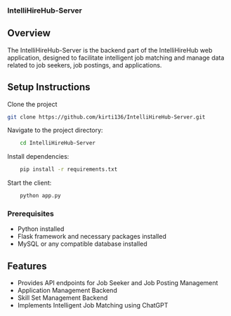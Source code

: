 ### IntelliHireHub-Server

## Overview

The IntelliHireHub-Server is the backend part of the IntelliHireHub web application, designed to facilitate intelligent job matching and manage data related to job seekers, job postings, and applications.

## Setup Instructions

Clone the project

```bash
git clone https://github.com/kirti136/IntelliHireHub-Server.git
```

Navigate to the project directory:

```bash
    cd IntelliHireHub-Server
```

Install dependencies:

```bash
    pip install -r requirements.txt
```

Start the client:

```bash
    python app.py
```

### Prerequisites

- Python installed
- Flask framework and necessary packages installed
- MySQL or any compatible database installed

## Features

- Provides API endpoints for Job Seeker and Job Posting Management
- Application Management Backend
- Skill Set Management Backend
- Implements Intelligent Job Matching using ChatGPT
